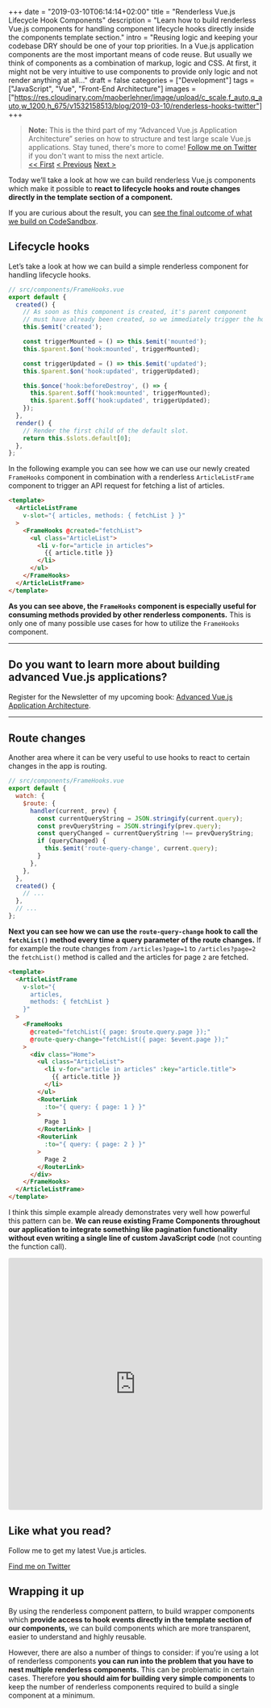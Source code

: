 +++
date = "2019-03-10T06:14:14+02:00"
title = "Renderless Vue.js Lifecycle Hook Components"
description = "Learn how to build renderless Vue.js components for handling component lifecycle hooks directly inside the components template section."
intro = "Reusing logic and keeping your codebase DRY should be one of your top priorities. In a Vue.js application components are the most important means of code reuse. But usually we think of components as a combination of markup, logic and CSS. At first, it might not be very intuitive to use components to provide only logic and not render anything at all..."
draft = false
categories = ["Development"]
tags = ["JavaScript", "Vue", "Front-End Architecture"]
images = ["https://res.cloudinary.com/maoberlehner/image/upload/c_scale,f_auto,q_auto,w_1200,h_675/v1532158513/blog/2019-03-10/renderless-hooks-twitter"]
+++

> **Note:** This is the third part of my “Advanced Vue.js Application Architecture” series on how to structure and test large scale Vue.js applications. Stay tuned, there's more to come! [Follow me on Twitter](https://twitter.com/MaOberlehner) if you don't want to miss the next article.  
> [<< First](/blog/multi-export-vue-single-file-ui-components/) [< Previous](/blog/reusing-logic-with-renderless-vue-frame-components/) [Next >](/blog/advanced-vue-component-composition-with-container-components/)

Today we’ll take a look at how we can build renderless Vue.js components which make it possible to **react to lifecycle hooks and route changes directly in the template section of a component.**

If you are curious about the result, you can [see the final outcome of what we build on CodeSandbox](https://codesandbox.io/s/1y2r3q4j93?module=%2Fsrc%2Fviews%2FHome.vue).

## Lifecycle hooks

Let’s take a look at how we can build a simple renderless component for handling lifecycle hooks.

```js
// src/components/FrameHooks.vue
export default {
  created() {
    // As soon as this component is created, it's parent component
    // must have already been created, so we immediately trigger the hook.
    this.$emit('created');

    const triggerMounted = () => this.$emit('mounted');
    this.$parent.$on('hook:mounted', triggerMounted);

    const triggerUpdated = () => this.$emit('updated');
    this.$parent.$on('hook:updated', triggerUpdated);

    this.$once('hook:beforeDestroy', () => {
      this.$parent.$off('hook:mounted', triggerMounted);
      this.$parent.$off('hook:updated', triggerUpdated);
    });
  },
  render() {
    // Render the first child of the default slot.
    return this.$slots.default[0];
  },
};
```

In the following example you can see how we can use our newly created `FrameHooks` component in combination with a renderless `ArticleListFrame` component to trigger an API request for fetching a list of articles.

```html
<template>
  <ArticleListFrame
    v-slot="{ articles, methods: { fetchList } }"
  >
    <FrameHooks @created="fetchList">
      <ul class="ArticleList">
        <li v-for="article in articles">
          {{ article.title }}
        </li>
      </ul>
    </FrameHooks>
  </ArticleListFrame>
</template>
```

**As you can see above, the `FrameHooks` component is especially useful for consuming methods provided by other renderless components.** This is only one of many possible use cases for how to utilize the `FrameHooks` component.

<div>
  <hr class="c-hr">
  <div class="c-service-info">
    <h2>Do you want to learn more about building advanced Vue.js applications?</h2>
    <p class="c-service-info__body">
      Register for the Newsletter of my upcoming book: <a class="c-anchor" href="https://oberlehner.us20.list-manage.com/subscribe?u=8476a98c5640f6c7b5530ea57&id=8b26bf120b" data-event-category="link" data-event-action="click: newsletter" data-event-label="Newsletter (article content)">Advanced Vue.js Application Architecture</a>.
    </p>
  </div>
  <hr class="c-hr">
</div>

## Route changes

Another area where it can be very useful to use hooks to react to certain changes in the app is routing.

```js
// src/components/FrameHooks.vue
export default {
  watch: {
    $route: {
      handler(current, prev) {
        const currentQueryString = JSON.stringify(current.query);
        const prevQueryString = JSON.stringify(prev.query);
        const queryChanged = currentQueryString !== prevQueryString;
        if (queryChanged) {
          this.$emit('route-query-change', current.query);
        }
      },
    },
  },
  created() {
    // ...
  },
  // ...
};
```

**Next you can see how we can use the `route-query-change` hook to call the `fetchList()` method every time a query parameter of the route changes.** If for example the route changes from `/articles?page=1` to `/articles?page=2` the `fetchList()` method is called and the articles for page `2` are fetched.

```html
<template>
  <ArticleListFrame
    v-slot="{
      articles,
      methods: { fetchList }
    }"
  >
    <FrameHooks
      @created="fetchList({ page: $route.query.page });"
      @route-query-change="fetchList({ page: $event.page });"
    >
      <div class="Home">
        <ul class="ArticleList">
          <li v-for="article in articles" :key="article.title">
            {{ article.title }}
          </li>
        </ul>
        <RouterLink
          :to="{ query: { page: 1 } }"
        >
          Page 1
        </RouterLink> |
        <RouterLink
          :to="{ query: { page: 2 } }"
        >
          Page 2
        </RouterLink>
      </div>
    </FrameHooks>
  </ArticleListFrame>
</template>
```

I think this simple example already demonstrates very well how powerful this pattern can be. **We can reuse existing Frame Components throughout our application to integrate something like pagination functionality without even writing a single line of custom JavaScript code** (not counting the function call).

<div class="c-content__broad">
  <iframe src="https://codesandbox.io/embed/1y2r3q4j93?module=%2Fsrc%2Fviews%2FHome.vue&view=preview" style="width:100%; height:500px; border:0; border-radius: 4px; overflow:hidden;" sandbox="allow-modals allow-forms allow-popups allow-scripts allow-same-origin"></iframe>
</div>

<div class="c-content__broad">
  <div class="c-twitter-teaser">
    <div class="c-twitter-teaser__content">
      <h2 class="c-twitter-teaser__headline">Like what you read?</h2>
      <p class="c-twitter-teaser__body">
        Follow me to get my latest Vue.js articles.
      </p>
      <a class="c-button c-button--outline c-twitter-teaser__button" rel="nofollow" href="https://twitter.com/maoberlehner" data-event-category="link" data-event-action="click: contact" data-event-label="Twitter (article content)">
        Find me on Twitter
      </a>
    </div>
  </div>
</div>

## Wrapping it up

By using the renderless component pattern, to build wrapper components which **provide access to hook events directly in the template section of our components,** we can build components which are more transparent, easier to understand and highly reusable.

However, there are also a number of things to consider: if you’re using a lot of renderless components **you can run into the problem that you have to nest multiple renderless components.** This can be problematic in certain cases. Therefore **you should aim for building very simple components** to keep the number of renderless components required to build a single component at a minimum.
